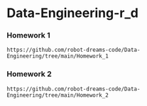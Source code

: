 # Data-Engineering-r_d


### Homework 1
``
https://github.com/robot-dreams-code/Data-Engineering/tree/main/Homework_1
``

### Homework 2
``
https://github.com/robot-dreams-code/Data-Engineering/tree/main/Homework_2
``
